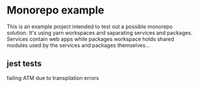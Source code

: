 # Monorepo example
This is an example project intended to test out a possible monorepo solution. It's using yarn workspaces and saparating services and packages. Services contain web apps while packages workspace holds shared modules used by the services and packages themselves...

## jest tests
failing ATM due to transpilation errors

